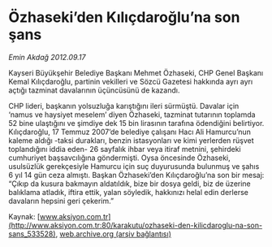 # Özhaseki’den Kılıçdaroğlu’na son şans

*Emin Akdağ 2012.09.17*

<div class="pNewsDetailMainContent ctx_content" itemprop="articleBody">
 <p>
  Kayseri Büyükşehir Belediye Başkanı Mehmet Özhaseki, CHP Genel Başkanı Kemal Kılıçdaroğlu, partinin vekilleri ve Sözcü Gazetesi hakkında ayrı ayrı açtığı tazminat davalarının üçüncüsünü de kazandı.
 </p>
 <p>
  CHP lideri, başkanın yolsuzluğa karıştığını ileri sürmüştü. Davalar için ‘namus ve haysiyet meselem’ diyen Özhaseki, tazminat tutarının toplamda 52 bine ulaştığını ve şimdiye dek 15 bin lirasının tarafına ödendiğini belirtiyor. Kılıçdaroğlu, 17 Temmuz 2007’de belediye çalışanı Hacı Ali Hamurcu’nun kaleme aldığı -taksi durakları, benzin istasyonları ve kimi yerlerden rüşvet toplandığını iddia eden- 26 sayfalık ihbar veya itiraf metnini, şehirdeki cumhuriyet başsavcılığına göndermişti. Oysa öncesinde Özhaseki, usulsüzlük gerekçesiyle Hamurcu için suç duyurusunda bulunmuş ve şahıs 6 yıl 14 gün ceza almıştı. Başkan Özhaseki’den Kılıçdaroğlu’na son bir mesaj: “Çıkıp da kusura bakmayın aldatıldık, bize bir dosya geldi, biz de üzerine balıklama atladık, iftira ettik, yalan söyledik, hakkınızı helal edin derlerse davaların hepsini geri çekerim.”
 </p>
</div>


Kaynak: [www.aksiyon.com.tr](http://www.aksiyon.com.tr:80/karakutu/ozhaseki-den-kilicdaroglu-na-son-sans_533528), [web.archive.org (arşiv bağlantısı)](http://web.archive.org/web/20151017013655/http://www.aksiyon.com.tr:80/karakutu/ozhaseki-den-kilicdaroglu-na-son-sans_533528)
